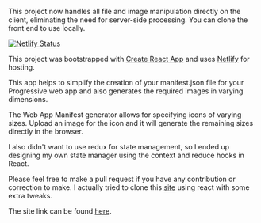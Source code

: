 This project now handles all file and image manipulation directly on the client, eliminating the need for server-side processing. You can clone the front end to use locally.

[![Netlify Status](https://api.netlify.com/api/v1/badges/4ac1edc7-0c98-41dd-8589-84b7ab1f1d08/deploy-status)](https://app.netlify.com/sites/manifest-gen/deploys)

This project was bootstrapped with [Create React App](https://github.com/facebookincubator/create-react-app) and uses [Netlify](https://www.netlify.com) for hosting.

This app helps to simplify the creation of your manifest.json file for your Progressive web app and also generates the required images in varying dimensions.

The Web App Manifest generator allows for specifying icons of varying sizes. Upload an image for the icon and it will generate the remaining sizes directly in the browser.

I also didn't want to use redux for state management, so I ended up designing my own state manager using the context and reduce hooks in React.

Please feel free to make a pull request if you have any contribution or correction to make. I actually tried to clone this [site](https://app-manifest.firebaseapp.com/) using react with some extra tweaks.

The site link can be found [here](https://manifest-gen.netlify.com/).



